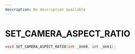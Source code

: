 ```yaml
---
description: No description available 
---
```


# SET_CAMERA_ASPECT_RATIO

```cpp
void SET_CAMERA_ASPECT_RATIO(int _Unk0, int _Unk1);
```